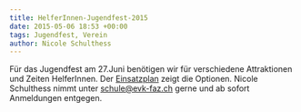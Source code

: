 ```yaml
---
title: HelferInnen-Jugendfest-2015
date: 2015-05-06 18:53 +00:00
tags: Jugendfest, Verein
author: Nicole Schulthess
---
```


Für das Jugendfest am 27.Juni benötigen wir für verschiedene Attraktionen und Zeiten HelferInnen. Der [Einsatzplan](/download/news/JuFe_Einsatzplan_2015.pdf) zeigt die Optionen. Nicole Schulthess nimmt unter [schule@evk-faz.ch](mailto:schule@evk-faz.ch) gerne und ab sofort Anmeldungen entgegen.